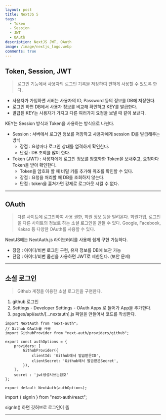 ```yaml
---
layout: post
title: NextJS 5
tags:
  - Token
  - Session
  - JWT
  - OAuth
description: NextJS JWT, OAuth
image: /image/nextjs_logo.webp
comments: true
---
```


## Token, Session, JWT

> 로그인 기능에서 사용자의 로그인 기록을 저장하여 편하게 사용할 수 있도록 한다.

- 사용자가 가입하면 서버는 사용자의 ID, Password 등의 정보를 DB에 저장한다.
- 로그인 하면 DB에서 사용자 정보를 비교해 확인하고 KEY를 발급한다.
- 발급된 KEY는 사용자가 가지고 다른 여러가지 요청을 보낼 때 같이 보낸다.


KEY는 Session 방식과 Token을 사용하는 방식으로 나뉜다.
- Session : 서버에서 로그인 정보를 저장하고 사용자에게 session ID를 발급해주는 방식
	- 장점 : 요청마다 로그인 상태를 엄격하게 확인한다.
	- 단점 : DB 조회를 많이 한다.
- Token (JWT) : 사용자에게 로그인 정보를 암호화한 Token을 보내주고, 요청마다 Token을 받아 확인한다.
	- Token을 암호화 할 때 비밀 키를 추가해 위조를 확인할 수 있다.
	- 장점 : 요청을 처리할 때 DB를 조회하지 않는다.
	- 단점 : token을 훔쳐가면 강제로 로그아웃 시킬 수 없다.

---

## OAuth

> 다른 사이트에 로그인하여 사용 권한, 회원 정보 등을 빌려온다.
> 회원가입, 로그인을 다른 사이트의 정보로 하는 소셜 로그인을 만들 수 있다.
> Google, Facebook, Kakao 등 다양한 OAuth를 사용할 수 있다.

NextJS에는 NextAuth.js 라이브러리를 사용해 쉽게 구현 가능하다.
- 장점 : 아이디/비번 로그인 구현, 유저 정보를 DB에 보관 가능
- 단점 : 아이디/비번 옵션을 사용하면 JWT로 제한된다. (보안 문제)

---

## 소셜 로그인

> Github 계정을 이용한 소셜 로그인을 구현한다.

1. github 로그인
2. Settings - Developer Settings - OAuth Apps 로 들어가  App을 추가한다.
3. pages/api/auth/\[...nextauth].js 파일을 만들어서 코드를 작성한다.


```
import NextAuth from "next-auth";
// Github OAuth를 사용
import GithubProvider from "next-auth/providers/github";

export const authOptions = {
	providers: [
		GithubProvider({  
			clientId: 'Github에서 발급받은ID', 
			clientSecret: 'Github에서 발급받은Secret',
		}),
	],
	secret : 'jwt생성시쓰는암호'
};

export default NextAuth(authOptions);
```
  

import { signIn } from "next-auth/react";

signIn() 하면 깃허브로 로그인이 뜸


---